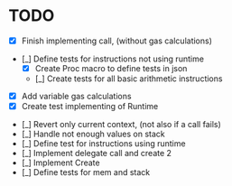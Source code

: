 # TODO

- [x] Finish implementing call, (without gas calculations)
- [_] Define tests for instructions not using runtime
    - [x] Create Proc macro to define tests in json
    - [_] Create tests for all basic arithmetic instructions
- [x] Add variable gas calculations
- [x] Create test implementing of Runtime
- [_] Revert only current context, (not also if a call fails)
- [_] Handle not enough values on stack
- [_] Define test for instructions using runtime
- [_] Implement delegate call and create 2
- [_] Implement Create
- [_] Define tests for mem and stack
